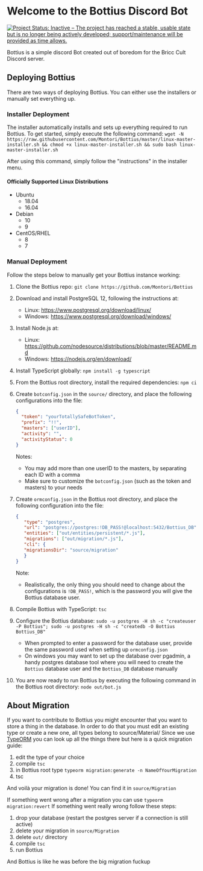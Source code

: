 # Welcome to the Bottius Discord Bot

[![Project Status: Inactive – The project has reached a stable, usable state but is no longer being actively developed; support/maintenance will be provided as time allows.](https://www.repostatus.org/badges/latest/inactive.svg)](https://www.repostatus.org/#inactive)

Bottius is a simple discord Bot created out of boredom for the Bricc Cult Discord server.

## Deploying Bottius

There are two ways of deploying Bottius. You can either use the installers or manually set everything up.

### Installer Deployment

The installer automatically installs and sets up everything required to run Bottius. To get started, simply execute the following command: `wget -N https://raw.githubusercontent.com/Montori/Bottius/master/linux-master-installer.sh && chmod +x linux-master-installer.sh && sudo bash linux-master-installer.sh`

After using this command, simply follow the "instructions" in the installer menu.

#### Officially Supported Linux Distributions

* Ubuntu
   * 18.04
   * 16.04
* Debian
   * 10
   * 9
* CentOS/RHEL
   * 8
   * 7

### Manual Deployment

Follow the steps below to manually get your Bottius instance working:

1. Clone the Bottius repo: `git clone https://github.com/Montori/Bottius`
2. Download and install PostgreSQL 12, following the instructions at:
    * Linux: <https://www.postgresql.org/download/linux/>
    * Windows: <https://www.postgresql.org/download/windows/>
3. Install Node.js at:
    * Linux: <https://github.com/nodesource/distributions/blob/master/README.md>
    * Windows: <https://nodejs.org/en/download/>
4. Install TypeScript globally: `npm install -g typescript`
5. From the Bottius root directory, install the required dependencies: `npm ci`
6. Create `botconfig.json` in the `source/` directory, and place the following configurations into the file:

    ```json
    {
      "token": "yourTotallySafeBotToken",
      "prefix": "!!",
      "masters": ["userID"],
      "activity": "",
      "activityStatus": 0
    }
    ```

    Notes:
    * You may add more than one userID to the masters, by separating each ID with a comma
    * Make sure to customize the `botconfig.json` (such as the token and masters) to your needs

7. Create `ormconfig.json` in the Bottius root directory, and place the following configuration into the file:

     ```json
    {
        "type": "postgres",
        "url": "postgres://postgres:!DB_PASS!@localhost:5432/Bottius_DB",
        "entities": ["out/entities/persistent/*.js"],
        "migrations": ["out/migration/*.js"],
        "cli": {
        "migrationsDir": "source/migration"
        }
    }
    ```

    Note:
    * Realistically, the only thing you should need to change about the configurations is `!DB_PASS!`, which is the password you will give the Bottius database user.

8. Compile Bottius with TypeScript: `tsc`
9. Configure the Bottius database: `sudo -u postgres -H sh -c "createuser -P Bottius"; sudo -u postgres -H sh -c "createdb -O Bottius Bottius_DB"`
    * When prompted to enter a password for the database user, provide the same password used when setting up `ormconfig.json`
    * On windows you may want to set up the database over pgadmin, a handy postgres database tool where you will need to create the `Bottius` database user and the `Bottius_DB` database manually
10. You are now ready to run Bottius by executing the following command in the Bottius root directory: `node out/bot.js`

## About Migration

If you want to contribute to Bottius you might encounter that you want to store a thing in the database.
In order to do that you must edit an existing type or create a new one, all types belong to source/Material/
Since we use [TypeORM](https://typeorm.io/#/) you can look up all the things there but here is a quick migration guide:

1. edit the type of your choice
2. compile `tsc`
3. in Bottius root type `typeorm migration:generate -n NameOfYourMigration`
4. tsc

And voilà your migration is done! You can find it in `source/Migration`

If something went wrong after a migration you can use `typeorm migration:revert`
If something went really wrong follow these steps:

1. drop your database (restart the postgres server if a connection is still active)
2. delete your migration in `source/Migration`
3. delete `out/` directory
4. compile `tsc`
5. run Bottius

And Bottius is like he was before the big migration fuckup
